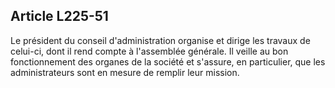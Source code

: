 Article L225-51
----
Le président du conseil d'administration organise et dirige les travaux de
celui-ci, dont il rend compte à l'assemblée générale. Il veille au bon
fonctionnement des organes de la société et s'assure, en particulier, que les
administrateurs sont en mesure de remplir leur mission.
